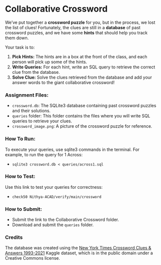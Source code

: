 # Collaborative Crossword
We’ve put together a **crossword puzzle** for you, but in the process, we lost the list of clues! Fortunately, the clues are still in a **database** of past crossword puzzles, and we have some **hints** that should help you track them down.

Your task is to:
1. **Pick Hints:** The hints are in a box at the front of the class, and each person will pick up some of the hints.
2. **Write Queries:** For each hint, write an SQL query to retrieve the correct clue from the database.
3. **Solve Clue:** Solve the clues retrieved from the database and add your answer words to the giant collaborative crossword!

### Assignment Files:
* `crossword.db`: The SQLite3 database containing past crossword puzzles and their solutions.
* `queries` folder: This folder contains the files where you will write SQL queries to retrieve your clues.
* `crossword_image.png`: A picture of the crossword puzzle for reference.

### How To Run:
To execute your queries, use sqlite3 commands in the terminal. For example, to run the query for 1 Across:
* `sqlite3 crossword.db < queries/across1.sql`

### How to Test:
Use this link to test your queries for correctness:
* `check50 Nithya-ACAD/verify/main/crossword`

### How to Submit:
* Submit the link to the Collaborative Crossword folder.
* Download and submit the `queries` folder.

### Credits
The database was created using the [New York Times Crossword Clues & Answers 1993-2021](https://www.kaggle.com/datasets/darinhawley/new-york-times-crossword-clues-answers-19932021/data) Kaggle dataset, which is in the public domain under a Creative Commons license.